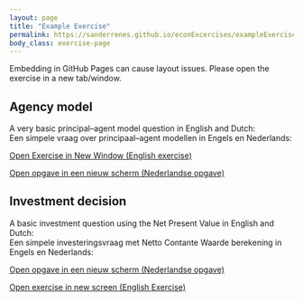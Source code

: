 ```yaml
---
layout: page
title: "Example Exercise"
permalink: https://sanderrenes.github.io/econExcercises/exampleExercise
body_class: exercise-page
---
```


  <p class="note">
    Embedding in GitHub Pages can cause layout issues. Please open the exercise in a new tab/window.
  </p>

  <h2>Agency model</h2>
  <p>A very basic principal–agent model question in English and Dutch:<br>
     Een simpele vraag over principaal–agent modellen in Engels en Nederlands:</p>

  <p>
    <a class="btn" href="https://sanderrenes.github.io/econExcercises/graspleExercise.html"
       target="_blank" rel="noopener noreferrer">
      Open Exercise in New Window (English exercise)
    </a>
    
  </br>  
  
   <a class="btn" href="https://sanderrenes.github.io/econExcercises/graspleExerciseNL.html"
       target="_blank" rel="noopener noreferrer">
      Open opgave in een nieuw scherm (Nederlandse opgave)
   </a>
  </p>

  <h2>Investment decision</h2>
  <p>A basic investment question using the Net Present Value in English and Dutch:<br>
     Een simpele investeringsvraag met Netto Contante Waarde berekening in Engels en Nederlands:</p>

  <p>
    <a class="btn" href="https://sanderrenes.github.io/econExcercises/exampleNPV_NL.html"
       target="_blank" rel="noopener noreferrer">
      Open opgave in een nieuw scherm (Nederlandse opgave)
    </a>
    
 </br>  
 
   <a class="btn" href="https://sanderrenes.github.io/econExcercises/ExampleExercise_NPV.html"
       target="_blank" rel="noopener noreferrer">
      Open exercise in new screen (English Exercise)
   </a>
  </p>
